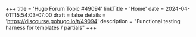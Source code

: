 +++
title = 'Hugo Forum Topic #49094'
linkTitle = 'Home'
date = 2024-04-01T15:54:03-07:00
draft = false
details = 'https://discourse.gohugo.io/t/49094'
description = "Functional testing harness for templates / partials"
+++
